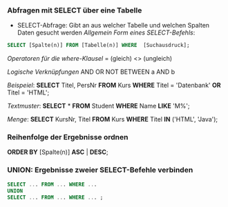 ### Abfragen mit SELECT über eine Tabelle
- SELECT-Abfrage: Gibt an aus welcher Tabelle und welchen Spalten Daten gesucht werden
_Allgemein Form eines SELECT-Befehls_:

```SQL
SELECT [Spalte(n)] FROM [Tabelle(n)] WHERE  [Suchausdruck];
```
_Operatoren für die where-Klausel_
= (gleich)
<> (ungleich)

_Logische Verknüpfungen_
AND
OR
NOT
BETWEEN a AND b

_Beispeiel_:
**SELECT** Titel, PersNr **FROM** Kurs
**WHERE** Titel = 'Datenbank' **OR** Titel = 'HTML';

_Textmuster_:
**SELECT** * **FROM** Student **WHERE** Name **LIKE** 'M%';

_Menge_:
**SELECT** KursNr, Titel **FROM** Kurs **WHERE** Titel **IN** ('HTML', 'Java');

### Reihenfolge der Ergebnisse ordnen

**ORDER BY** [Spalte(n)] **ASC** | **DESC**;

### UNION: Ergebnisse zweier SELECT-Befehle verbinden

```SQL
SELECT ... FROM ... WHERE ...
UNION
SELECT ... FROM ... WHERE ... ;
```